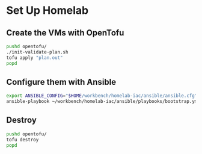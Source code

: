 # Set Up Homelab

## Create the VMs with OpenTofu

```sh
pushd opentofu/
./init-validate-plan.sh
tofu apply "plan.out"
popd
```

## Configure them with Ansible

```sh
export ANSIBLE_CONFIG="$HOME/workbench/homelab-iac/ansible/ansible.cfg"
ansible-playbook ~/workbench/homelab-iac/ansible/playbooks/bootstrap.yml
```


## Destroy

```sh
pushd opentofu/
tofu destroy
popd
```
